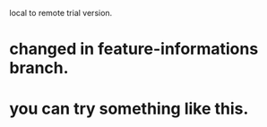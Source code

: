 local to remote trial version.
# changed in feature-informations branch.
# you can try something like this.